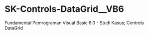 # SK-Controls-DataGrid__VB6
Fundamental Pemrograman Visual Basic 6.0 - Studi Kasus; Controls DataGrid

